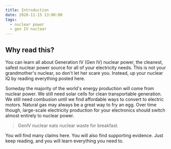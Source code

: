 ```yaml
---
title: Introduction
date: 2020-11-15 13:00:00
tags:
  - nuclear power
  - gen IV nuclear
---
```

## Why read this?

You can learn all about Generation IV (Gen IV) nuclear power, the cleanest, safest nuclear power source for all of your electricity needs. This is not your grandmother's nuclear, so don't let her scare you. Instead, up your nuclear IQ by reading everything posted here.

Someday the majority of the world's energy production will come from nuclear power. We still need solar cells for clean transportable generation. We still need combusion until we find affordable ways to convert to electric motors. Natural gas may always be a great way to fry an egg. Over time though, large-scale electricity production for your electronics should switch almost entirely to nuclear power.

> GenIV nuclear eats nuclear waste for breakfast.

You will find many claims here. You will also find supporting evidence. Just keep reading, and you will learn everything you need to.
